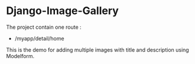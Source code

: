 # Django-Image-Gallery
The project contain one route :

* /myapp/detail/home

This is the demo for adding multiple images with title and description using Modelform.
